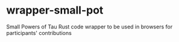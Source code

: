# wrapper-small-pot
Small Powers of Tau Rust code wrapper to be used in browsers for participants' contributions
